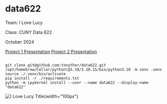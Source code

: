 # data622
Team: I Love Lucy

Class: CUNY Data 622

October 2024



[Project 1 Presentation](https://rpubs.com/tonythor/data622-project1)
[Project 2 Presentation](https://rpubs.com/tonythor/data622-project2)

```shell

git clone git@github.com:tonythor/data622.git
/opt/homebrew/Cellar/python\@3.10/3.10.15/bin/python3.10 -m venv .venv
source ./.venv/bin/activate
pip install -r ./requirements.txt
python -m ipykernel install --user --name data622 --display-name "data622"

```


![I Love Lucy Title](https://upload.wikimedia.org/wikipedia/commons/9/99/I_Love_Lucy_Cast.JPG){width="100px"}

